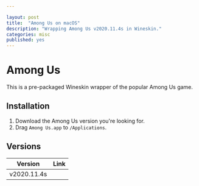 ```yaml
---

layout: post
title:  "Among Us on macOS"
description: "Wrapping Among Us v2020.11.4s in Wineskin."
categories: misc
published: yes
---
```

<meta property="og:image" content="">
<meta property="og:title" content="Among Us on macOS">
<meta property="og:description" content="An open letter to prospective students, current students, faculty, and staff at Northwestern Theatre.">
<meta property="og:url" content="https://blog.carterliebman.com/misc/2020/11/06/among-us-macos.html">



# Among Us

This is a pre-packaged Wineskin wrapper of the popular Among Us game.

## Installation

1. Download the Among Us version you're looking for.
2. Drag `Among Us.app` to `/Applications`.

## Versions

| Version | Link |
| --- | --- |
|v2020.11.4s| | [Mega](https://mega.nz/file/zL5W0TJa#pkqHmIQjYTHmitSNxgo3yteQ6kHfuwxkFZl9R-xXPBo) |